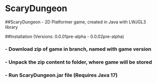 # ScaryDungeon
##ScaryDungeon - 2D Platformer game, created in Java with LWJGL3 library

##Installation (Versions: 0.0.01pre-alpha - 0.0.02pre-alpha)
### - Download zip of game in branch, named with game version
### - Unpack the zip content to folder, where game will be stored
### - Run ScaryDungeon.jar file (Requires Java 17)
